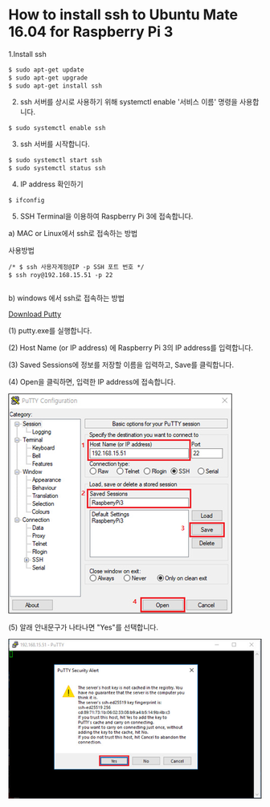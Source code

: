 # How to install ssh to Ubuntu Mate 16.04 for Raspberry Pi 3

1.Install ssh

```
$ sudo apt-get update
$ sudo apt-get upgrade
$ sudo apt-get install ssh
```

2. ssh 서버를 상시로 사용하기 위해 systemctl enable '서비스 이름' 명령을 사용합니다.

```
$ sudo systemctl enable ssh
```

3. ssh 서버를 시작합니다.

```
$ sudo systemctl start ssh
$ sudo systemctl status ssh
```

4. IP address 확인하기

```
$ ifconfig
```

5. SSH Terminal을 이용하여 Raspberry Pi 3에 접속합니다.

a\) MAC or Linux에서 ssh로 접속하는 방법

사용방법

```
/* $ ssh 사용자계정@IP -p SSH 포트 번호 */
$ ssh roy@192.168.15.51 -p 22
```

```

```

b\) windows 에서 ssh로 접속하는 방법

[Download Putty](https://the.earth.li/~sgtatham/putty/latest/w64/putty.exe)

\(1\) putty.exe를 실행합니다.

\(2\) Host Name \(or IP address\) 에 Raspberry Pi 3의 IP address를 입력합니다.

\(3\) Saved Sessions에 정보를 저장할 이름을 입력하고, Save를 클릭합니다.

\(4\) Open을 클릭하면, 입력한 IP address에 접속합니다.

![](/assets/putty_step_1.jpg)

\(5\) 알래 안내문구가 나타나면 "Yes"를 선택합니다.

![](/assets/putty_step_2.jpg)

